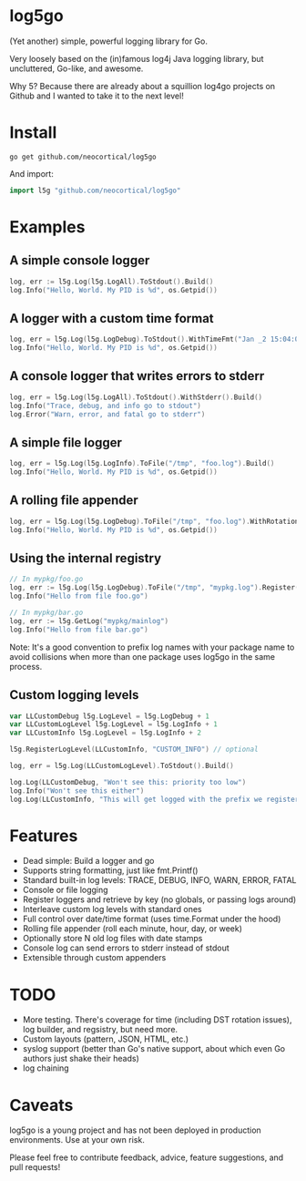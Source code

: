 log5go
======

(Yet another) simple, powerful logging library for Go.

Very loosely based on the (in)famous log4j Java logging library, but uncluttered, Go-like, and awesome.

Why 5? Because there are already about a squillion log4go projects on Github and I wanted to take it to the next level!


Install
=======

```
go get github.com/neocortical/log5go
```

And import:
```go
import l5g "github.com/neocortical/log5go"
```

Examples
========

A simple console logger
-----------------------

```go
log, err := l5g.Log(l5g.LogAll).ToStdout().Build()
log.Info("Hello, World. My PID is %d", os.Getpid())
```

A logger with a custom time format
----------------------------------

```go
log, err = l5g.Log(l5g.LogDebug).ToStdout().WithTimeFmt("Jan _2 15:04:05").Build()
log.Info("Hello, World. My PID is %d", os.Getpid())
```

A console logger that writes errors to stderr
---------------------------------------------

```go
log, err = l5g.Log(l5g.LogAll).ToStdout().WithStderr().Build()
log.Info("Trace, debug, and info go to stdout")
log.Error("Warn, error, and fatal go to stderr")
```

A simple file logger
--------------------

```go
log, err = l5g.Log(l5g.LogInfo).ToFile("/tmp", "foo.log").Build()
log.Info("Hello, World. My PID is %d", os.Getpid())
```

A rolling file appender
-----------------------

```go
log, err = l5g.Log(l5g.LogDebug).ToFile("/tmp", "foo.log").WithRotation(l5g.RollDaily, 7).Build()
log.Info("Hello, World. My PID is %d", os.Getpid())
```

Using the internal registry
---------------------------

```go
// In mypkg/foo.go
log, err := l5g.Log(l5g.LogDebug).ToFile("/tmp", "mypkg.log").Register("mypkg/mainlog")
log.Info("Hello from file foo.go")

// In mypkg/bar.go
log, err := l5g.GetLog("mypkg/mainlog")
log.Info("Hello from file bar.go")
```
Note: It's a good convention to prefix log names with your package name to avoid collisions when
more than one package uses log5go in the same process.

Custom logging levels
---------------------
```go
var LLCustomDebug l5g.LogLevel = l5g.LogDebug + 1
var LLCustomLogLevel l5g.LogLevel = l5g.LogInfo + 1
var LLCustomInfo l5g.LogLevel = l5g.LogInfo + 2

l5g.RegisterLogLevel(LLCustomInfo, "CUSTOM_INFO") // optional

log, err = l5g.Log(LLCustomLogLevel).ToStdout().Build()

log.Log(LLCustomDebug, "Won't see this: priority too low")
log.Info("Won't see this either")
log.Log(LLCustomInfo, "This will get logged with the prefix we registered")
```

Features
========

* Dead simple: Build a logger and go
* Supports string formatting, just like fmt.Printf()
* Standard built-in log levels: TRACE, DEBUG, INFO, WARN, ERROR, FATAL
* Console or file logging
* Register loggers and retrieve by key (no globals, or passing logs around)
* Interleave custom log levels with standard ones
* Full control over date/time format (uses time.Format under the hood)
* Rolling file appender (roll each minute, hour, day, or week)
* Optionally store N old log files with date stamps
* Console log can send errors to stderr instead of stdout
* Extensible through custom appenders

TODO
====

* More testing. There's coverage for time (including DST rotation issues), log builder, and regsistry, but need more.
* Custom layouts (pattern, JSON, HTML, etc.)
* syslog support (better than Go's native support, about which even Go authors just shake their heads)
* log chaining

Caveats
=======

log5go is a young project and has not been deployed in production environments. Use at your own risk.

Please feel free to contribute feedback, advice, feature suggestions, and pull requests!
